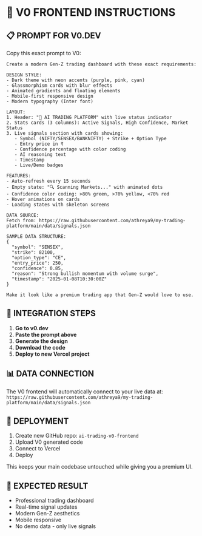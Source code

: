 # 🎨 V0 FRONTEND INSTRUCTIONS

## 📋 PROMPT FOR V0.DEV

Copy this exact prompt to V0:

```
Create a modern Gen-Z trading dashboard with these exact requirements:

DESIGN STYLE:
- Dark theme with neon accents (purple, pink, cyan)
- Glassmorphism cards with blur effects
- Animated gradients and floating elements
- Mobile-first responsive design
- Modern typography (Inter font)

LAYOUT:
1. Header: "🚀 AI TRADING PLATFORM" with live status indicator
2. Stats cards (3 columns): Active Signals, High Confidence, Market Status
3. Live signals section with cards showing:
   - Symbol (NIFTY/SENSEX/BANKNIFTY) + Strike + Option Type
   - Entry price in ₹
   - Confidence percentage with color coding
   - AI reasoning text
   - Timestamp
   - Live/Demo badges

FEATURES:
- Auto-refresh every 15 seconds
- Empty state: "🔍 Scanning Markets..." with animated dots
- Confidence color coding: >80% green, >70% yellow, <70% red
- Hover animations on cards
- Loading states with skeleton screens

DATA SOURCE:
Fetch from: https://raw.githubusercontent.com/athreya9/my-trading-platform/main/data/signals.json

SAMPLE DATA STRUCTURE:
{
  "symbol": "SENSEX",
  "strike": 82100,
  "option_type": "CE", 
  "entry_price": 250,
  "confidence": 0.85,
  "reason": "Strong bullish momentum with volume surge",
  "timestamp": "2025-01-08T10:30:00Z"
}

Make it look like a premium trading app that Gen-Z would love to use.
```

## 🔗 INTEGRATION STEPS

1. **Go to v0.dev**
2. **Paste the prompt above**
3. **Generate the design**
4. **Download the code**
5. **Deploy to new Vercel project**

## 📊 DATA CONNECTION

The V0 frontend will automatically connect to your live data at:
`https://raw.githubusercontent.com/athreya9/my-trading-platform/main/data/signals.json`

## 🚀 DEPLOYMENT

1. Create new GitHub repo: `ai-trading-v0-frontend`
2. Upload V0 generated code
3. Connect to Vercel
4. Deploy

This keeps your main codebase untouched while giving you a premium UI.

## 🎯 EXPECTED RESULT

- Professional trading dashboard
- Real-time signal updates
- Modern Gen-Z aesthetics
- Mobile responsive
- No demo data - only live signals